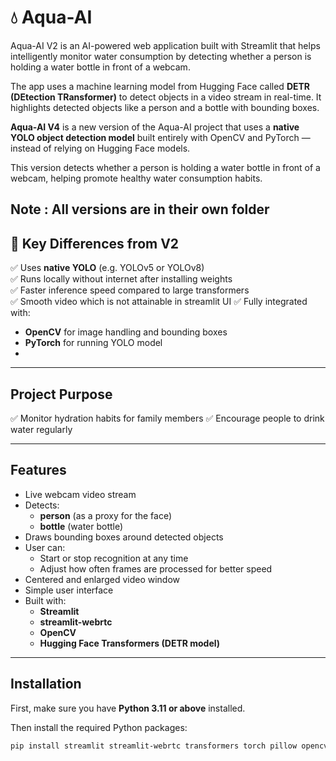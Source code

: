 # 💧 Aqua-AI 

Aqua-AI V2 is an AI-powered web application built with Streamlit that helps intelligently monitor water consumption by detecting whether a person is holding a water bottle in front of a webcam.

The app uses a machine learning model from Hugging Face called **DETR (DEtection TRansformer)** to detect objects in a video stream in real-time. It highlights detected objects like a person and a bottle with bounding boxes.


**Aqua-AI V4** is a new version of the Aqua-AI project that uses a **native YOLO object detection model** built entirely with OpenCV and PyTorch — instead of relying on Hugging Face models.

This version detects whether a person is holding a water bottle in front of a webcam, helping promote healthy water consumption habits.

Note :  All versions are in their own folder
---

## 🎯 Key Differences from V2

✅ Uses **native YOLO** (e.g. YOLOv5 or YOLOv8)  
✅ Runs locally without internet after installing weights  
✅ Faster inference speed compared to large transformers  
✅ Smooth video which is not attainable in streamlit UI
✅ Fully integrated with:
- **OpenCV** for image handling and bounding boxes
- **PyTorch** for running YOLO model
- 
---

## Project Purpose

✅ Monitor hydration habits  for family members 
✅ Encourage people to drink water regularly

---

## Features

- Live webcam video stream
- Detects:
  - **person** (as a proxy for the face)
  - **bottle** (water bottle)
- Draws bounding boxes around detected objects
- User can:
  - Start or stop recognition at any time
  - Adjust how often frames are processed for better speed
- Centered and enlarged video window
- Simple user interface
- Built with:
  - **Streamlit**
  - **streamlit-webrtc**
  - **OpenCV**
  - **Hugging Face Transformers (DETR model)**

---

## Installation

First, make sure you have **Python 3.11 or above** installed.

Then install the required Python packages:

```bash
pip install streamlit streamlit-webrtc transformers torch pillow opencv-python av
